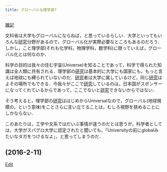 ```yaml
---
title: グローバルな理学部?
---
```

[雑記](/雑記)

文科省は大学もグローバルにならねば，と思っているらしい．大学といってもいろんな[研究](/研究)分野があるので，グローバル化が実際必要なところもあるのだろう．しかし，こと理学部(それも化学科，物理学科，数学科)に限っていえば，グローバル化とは何なのか．



科学の目的は我々の住む宇宙(Universe)を知ることであって，科学で得られた知識は全人類に共有される．理学部の[研究](/研究)は基本的に大学にも国家にも，もっと言えば地球にも縛られていないのだ．[研究](/研究)者は大学に属しているけど，同じ[研究](/研究)はよその場所でもできる．今我々がここで[研究](/研究)しているのは，日本国がスポンサーになってくれているからであって，ここでないと[研究](/研究)できないからではない．



そう考えると，理学部の[研究](/研究)ははじめからUniversalなので，グローバル(地球規模の，という意味)をことさらに言い立てることは，むしろ視野を狭めることにしかならない．



このあたりは，工学や文系ではだいぶ事情が違うのだとは思うが，科学者としては，大学がスパグロ大学に認定されたと聞いても，「Universityの前にglobalみたいなタガをつけるなよ」，と思ってしまうのだ．



(2016-2-11)
----

[Edit](https://github.com/vitroid/vitroid.github.io/edit/master/MD/グローバルな理学部?.md)

